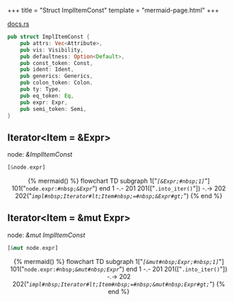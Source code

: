+++
title = "Struct ImplItemConst"
template = "mermaid-page.html"
+++

[docs.rs](https://docs.rs/syn/latest/syn/struct.ImplItemConst.html)

```rust
pub struct ImplItemConst {
    pub attrs: Vec<Attribute>,
    pub vis: Visibility,
    pub defaultness: Option<Default>,
    pub const_token: Const,
    pub ident: Ident,
    pub generics: Generics,
    pub colon_token: Colon,
    pub ty: Type,
    pub eq_token: Eq,
    pub expr: Expr,
    pub semi_token: Semi,
}
```

## Iterator<Item = &Expr>

node: *&ImplItemConst*

```rust
[&node.expr]
```

<center>

{% mermaid() %}
    flowchart TD
        subgraph 1["<code><em>[&Expr;#nbsp;1]</em></code>"]
            101("<code>node.expr:#nbsp;<em>&Expr</em></code>")
        end
        1 -.- 201
        201(["<code>.into_iter()</code>"]) -.-> 202
        202("<code><em>impl#nbsp;Iterator#lt;Item#nbsp;=#nbsp;&Expr#gt;</em></code>")
{% end %}

</center>

## Iterator<Item = &mut Expr>

node: *&mut ImplItemConst*

```rust
[&mut node.expr]
```

<center>

{% mermaid() %}
    flowchart TD
        subgraph 1["<code><em>[&mut#nbsp;Expr;#nbsp;1]</em></code>"]
            101("<code>node.expr:#nbsp;<em>&mut#nbsp;Expr</em></code>")
        end
        1 -.- 201
        201(["<code>.into_iter()</code>"]) -.-> 202
        202("<code><em>impl#nbsp;Iterator#lt;Item#nbsp;=#nbsp;&mut#nbsp;Expr#gt;</em></code>")
{% end %}

</center>
